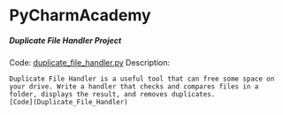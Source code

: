 # PyCharmAcademy

##### Duplicate File Handler Project
Code: [duplicate_file_handler.py](Duplicate_file_Handler/duplicate_file_handler.py)
Description:
```
Duplicate File Handler is a useful tool that can free some space on your drive. Write a handler that checks and compares files in a folder, displays the result, and removes duplicates.
[Code](Duplicate_File_Handler)
```
